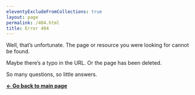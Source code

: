```yaml
---
eleventyExcludeFromCollections: true
layout: page
permalink: /404.html
title: Error 404
---
```


Well, that’s unfortunate. The page or resource you were looking for cannot be found.

Maybe there’s a typo in the URL. Or the page has been deleted.

So many questions, so little answers.

**[&larr; Go back to main page](/)**
